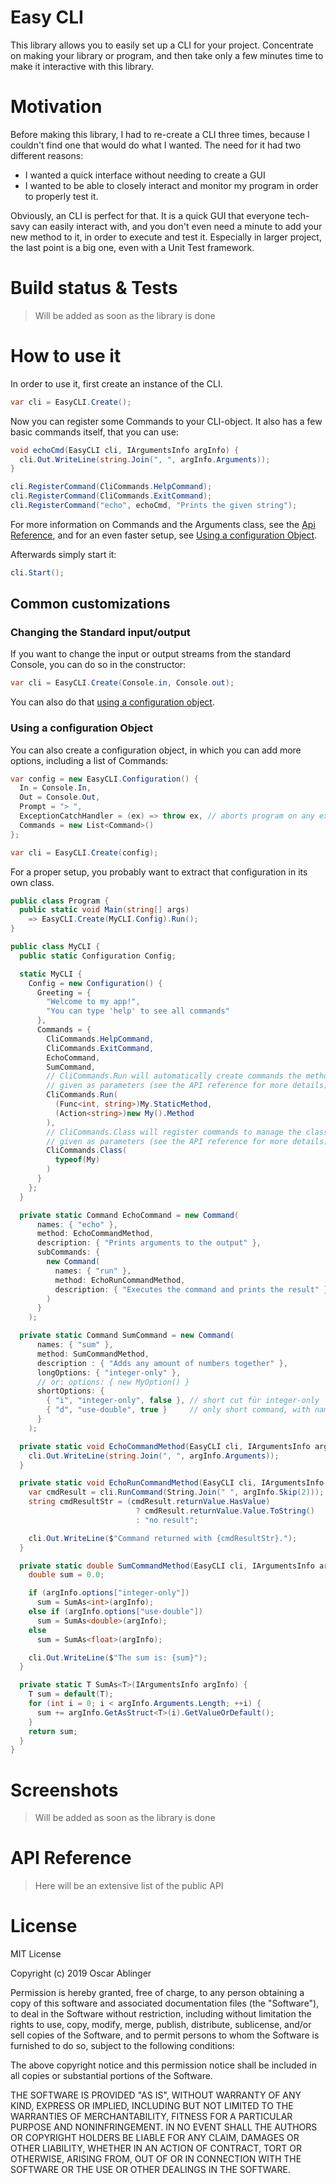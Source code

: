 # Easy CLI

This library allows you to easily set up a CLI for your project.
Concentrate on making your library or program, and then take only
a few minutes time to make it interactive with this library.

# Motivation

Before making this library, I had to re-create a CLI three times, because
I couldn't find one that would do what I wanted.
The need for it had two different reasons:

- I wanted a quick interface without needing to create a GUI
- I wanted to be able to closely interact and monitor my program
  in order to properly test it.

Obviously, an CLI is perfect for that.
It is a quick GUI that everyone tech-savy can easily interact with, and
you don't even need a minute to add your new method to it, in order to execute
and test it.
Especially in larger project, the last point is a big one, even with a Unit Test
framework.

# Build status & Tests

> Will be added as soon as the library is done

# How to use it

In order to use it, first create an instance of the CLI.

```cs
var cli = EasyCLI.Create();
```

Now you can register some Commands to your CLI-object.
It also has a few basic commands itself, that you can use:

```cs
void echoCmd(EasyCLI cli, IArgumentsInfo argInfo) {
  cli.Out.WriteLine(string.Join(", ", argInfo.Arguments));
}

cli.RegisterCommand(CliCommands.HelpCommand);
cli.RegisterCommand(CliCommands.ExitCommand);
cli.RegisterCommand("echo", echoCmd, "Prints the given string");
```

For more information on Commands and the Arguments class, see
the [Api Reference](#api-reference), and for an even faster setup,
see [Using a configuration Object](#using-a-configuration-object).

Afterwards simply start it:

```cs
cli.Start();
```

## Common customizations

### Changing the Standard input/output

If you want to change the input or output streams from the standard
Console, you can do so in the constructor:

```cs
var cli = EasyCLI.Create(Console.in, Console.out);
```

You can also do that [using a configuration object](#using-a-configuration-object).

### Using a configuration Object

You can also create a configuration object, in which you can add more
options, including a list of Commands:

```cs
var config = new EasyCLI.Configuration() {
  In = Console.In,
  Out = Console.Out,
  Prompt = "> ",
  ExceptionCatchHandler = (ex) => throw ex, // aborts program on any exception
  Commands = new List<Command>()
};

var cli = EasyCLI.Create(config);
```

For a proper setup, you probably want to extract that configuration
in its own class.

```cs
public class Program {
  public static void Main(string[] args)
    => EasyCLI.Create(MyCLI.Config).Run();
}

public class MyCLI {
  public static Configuration Config;

  static MyCLI {
    Config = new Configuration() {
      Greeting = {
        "Welcome to my app!",
        "You can type 'help' to see all commands"
      },
      Commands = {
        CliCommands.HelpCommand,
        CliCommands.ExitCommand,
        EchoCommand,
        SumCommand,
        // CliCommands.Run will automatically create commands the methods
        // given as parameters (see the API reference for more details)
        CliCommands.Run(
          (Func<int, string>)My.StaticMethod,
          (Action<string>)new My().Method
        ),
        // CliCommands.Class will register commands to manage the classes
        // given as parameters (see the API reference for more details)
        CliCommands.Class(
          typeof(My)
        )
      }
    };
  }

  private static Command EchoCommand = new Command(
      names: { "echo" },
      method: EchoCommandMethod,
      description: { "Prints arguments to the output" },
      subCommands: {
        new Command(
          names: { "run" },
          method: EchoRunCommandMethod,
          description: { "Executes the command and prints the result" }
        )
      }
    );

  private static Command SumCommand = new Command(
      names: { "sum" },
      method: SumCommandMethod,
      description : { "Adds any amount of numbers together" },
      longOptions: { "integer-only" },
      // or: options: { new MyOption() }
      shortOptions: {
        { "i", "integer-only", false }, // short cut für integer-only
        { "d", "use-double", true }     // only short command, with name 'use-double'; set by default
      }
    );

  private static void EchoCommandMethod(EasyCLI cli, IArgumentsInfo argInfo) {
    cli.Out.WriteLine(string.Join(", ", argInfo.Arguments));
  }

  private static void EchoRunCommandMethod(EasyCLI cli, IArgumentsInfo argInfo) {
    var cmdResult = cli.RunCommand(String.Join(" ", argInfo.Skip(2)));
    string cmdResultStr = (cmdResult.returnValue.HasValue)
                            ? cmdResult.returnValue.Value.ToString()
                            : "no result";

    cli.Out.WriteLine($"Command returned with {cmdResultStr}.");
  }

  private static double SumCommandMethod(EasyCLI cli, IArgumentsInfo argInfo) {
    double sum = 0.0;

    if (argInfo.options["integer-only"])
      sum = SumAs<int>(argInfo);
    else if (argInfo.options["use-double"])
      sum = SumAs<double>(argInfo);
    else 
      sum = SumAs<float>(argInfo);

    cli.Out.WriteLine($"The sum is: {sum}");
  }

  private static T SumAs<T>(IArgumentsInfo argInfo) {
    T sum = default(T);
    for (int i = 0; i < argInfo.Arguments.Length; ++i) {
      sum += argInfo.GetAsStruct<T>(i).GetValueOrDefault();
    }
    return sum;
  }
}
```

# Screenshots

> Will be added as soon as the library is done

# API Reference

> Here will be an extensive list of the public API

# License

MIT License

Copyright (c) 2019 Oscar Ablinger

Permission is hereby granted, free of charge, to any person obtaining a copy
of this software and associated documentation files (the "Software"), to deal
in the Software without restriction, including without limitation the rights
to use, copy, modify, merge, publish, distribute, sublicense, and/or sell
copies of the Software, and to permit persons to whom the Software is
furnished to do so, subject to the following conditions:

The above copyright notice and this permission notice shall be included in all
copies or substantial portions of the Software.

THE SOFTWARE IS PROVIDED "AS IS", WITHOUT WARRANTY OF ANY KIND, EXPRESS OR
IMPLIED, INCLUDING BUT NOT LIMITED TO THE WARRANTIES OF MERCHANTABILITY,
FITNESS FOR A PARTICULAR PURPOSE AND NONINFRINGEMENT. IN NO EVENT SHALL THE
AUTHORS OR COPYRIGHT HOLDERS BE LIABLE FOR ANY CLAIM, DAMAGES OR OTHER
LIABILITY, WHETHER IN AN ACTION OF CONTRACT, TORT OR OTHERWISE, ARISING FROM,
OUT OF OR IN CONNECTION WITH THE SOFTWARE OR THE USE OR OTHER DEALINGS IN THE
SOFTWARE.
